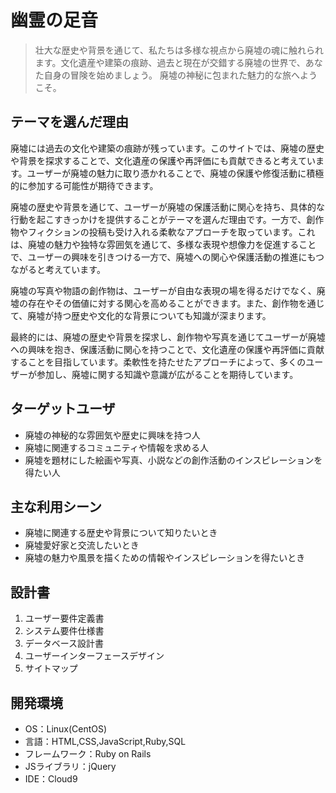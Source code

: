 # 幽霊の足音

> 壮大な歴史や背景を通じて、私たちは多様な視点から廃墟の魂に触れられます。文化遺産や建築の痕跡、過去と現在が交錯する廃墟の世界で、あなた自身の冒険を始めましょう。
> 廃墟の神秘に包まれた魅力的な旅へようこそ。

## テーマを選んだ理由
廃墟には過去の文化や建築の痕跡が残っています。このサイトでは、廃墟の歴史や背景を探求することで、文化遺産の保護や再評価にも貢献できると考えています。ユーザーが廃墟の魅力に取り憑かれることで、廃墟の保護や修復活動に積極的に参加する可能性が期待できます。

廃墟の歴史や背景を通じて、ユーザーが廃墟の保護活動に関心を持ち、具体的な行動を起こすきっかけを提供することがテーマを選んだ理由です。一方で、創作物やフィクションの投稿も受け入れる柔軟なアプローチを取っています。これは、廃墟の魅力や独特な雰囲気を通じて、多様な表現や想像力を促進することで、ユーザーの興味を引きつける一方で、廃墟への関心や保護活動の推進にもつながると考えています。

廃墟の写真や物語の創作物は、ユーザーが自由な表現の場を得るだけでなく、廃墟の存在やその価値に対する関心を高めることができます。また、創作物を通じて、廃墟が持つ歴史や文化的な背景についても知識が深まります。

最終的には、廃墟の歴史や背景を探求し、創作物や写真を通じてユーザーが廃墟への興味を抱き、保護活動に関心を持つことで、文化遺産の保護や再評価に貢献することを目指しています。柔軟性を持たせたアプローチによって、多くのユーザーが参加し、廃墟に関する知識や意識が広がることを期待しています。

## ターゲットユーザ

-   廃墟の神秘的な雰囲気や歴史に興味を持つ人
-   廃墟に関連するコミュニティや情報を求める人
-  廃墟を題材にした絵画や写真、小説などの創作活動のインスピレーションを得たい人

## 主な利用シーン

-   廃墟に関連する歴史や背景について知りたいとき
-   廃墟愛好家と交流したいとき
-  廃墟の魅力や風景を描くための情報やインスピレーションを得たいとき

## 設計書

1.  ユーザー要件定義書
2.  システム要件仕様書
3.  データベース設計書
4.  ユーザーインターフェースデザイン
5.  サイトマップ

## 開発環境

-   OS：Linux(CentOS)
-   言語：HTML,CSS,JavaScript,Ruby,SQL
-   フレームワーク：Ruby on Rails
-   JSライブラリ：jQuery
-   IDE：Cloud9